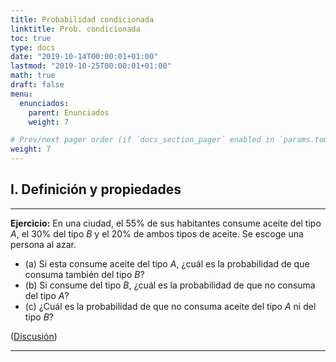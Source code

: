```yaml
---
title: Probabilidad condicionada
linktitle: Prob. condicionada
toc: true
type: docs
date: "2019-10-14T00:00:01+01:00"
lastmod: "2019-10-25T00:00:01+01:00"
math: true
draft: false
menu:
  enunciados:
    parent: Enunciados
    weight: 7

# Prev/next pager order (if `docs_section_pager` enabled in `params.toml`)
weight: 7
---
```


## I. Definición y propiedades

---

**Ejercicio:** En una ciudad, el $55\%$ de sus habitantes consume aceite del tipo $A$, el $30\%$ del tipo $B$ y el $20\%$ de ambos tipos de aceite. Se escoge una persona al azar.

- (a) Si esta consume aceite del tipo $A$, ¿cuál es la probabilidad de que consuma también del tipo $B$?
- (b) Si consume del tipo $B$, ¿cuál es la probabilidad de que no consuma del tipo $A$?
- (c\) ¿Cuál es la probabilidad de que no consuma aceite del tipo $A$ ni del tipo $B$?

([Discusión](/2019/10/14/enunciados-propuestos-x/))

---
